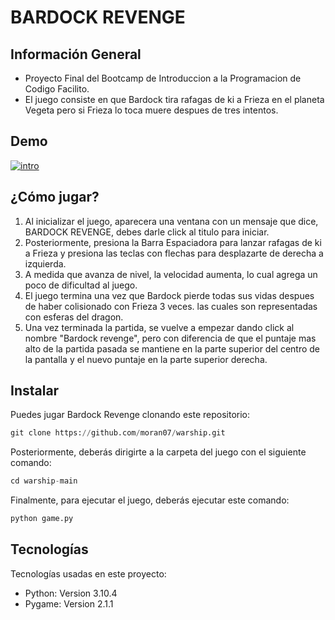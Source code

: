 # BARDOCK REVENGE

## Información General
- Proyecto Final del Bootcamp de Introduccion a la Programacion de Codigo Facilito.
- El juego consiste en que Bardock tira rafagas de ki a Frieza en el planeta Vegeta pero si Frieza lo toca muere despues de tres intentos.

## Demo

<a href='https://postimg.cc/bs9V3Jfr' target='_blank'><img src='https://i.postimg.cc/bs9V3Jfr/intro.gif' border='0' alt='intro'/></a>

## ¿Cómo jugar?
1.  Al inicializar el juego, aparecera una ventana con un mensaje que dice, BARDOCK REVENGE, debes darle click al titulo para iniciar.
2.  Posteriormente, presiona la Barra Espaciadora para lanzar rafagas de ki a Frieza y presiona las teclas con flechas para desplazarte de derecha a izquierda.
3. A medida que avanza de nivel, la velocidad aumenta, lo cual agrega un poco de dificultad al juego.
4. El juego termina una vez que Bardock pierde todas sus vidas despues de haber colisionado con Frieza 3 veces. las cuales son representadas con esferas del dragon.
5. Una vez terminada la partida, se vuelve a empezar dando click al nombre "Bardock revenge", pero con diferencia de que el puntaje mas alto de la partida pasada se mantiene en la parte superior del centro de la pantalla y el nuevo puntaje en la parte superior derecha. 


## Instalar
Puedes jugar Bardock Revenge clonando este repositorio:
```python
git clone https://github.com/moran07/warship.git
```
Posteriormente, deberás dirigirte a la carpeta del juego con el siguiente comando:
```python
cd warship-main
```
Finalmente, para ejecutar el juego, deberás ejecutar este comando:
```python
python game.py
```

## Tecnologías
Tecnologías usadas en este proyecto:
- Python: Version 3.10.4
- Pygame: Version 2.1.1